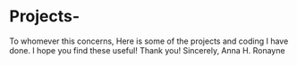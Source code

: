# Projects-
To whomever this concerns,
Here is some of the projects and coding I have done.
I hope you find these useful!
Thank you!
Sincerely,
Anna H. Ronayne
